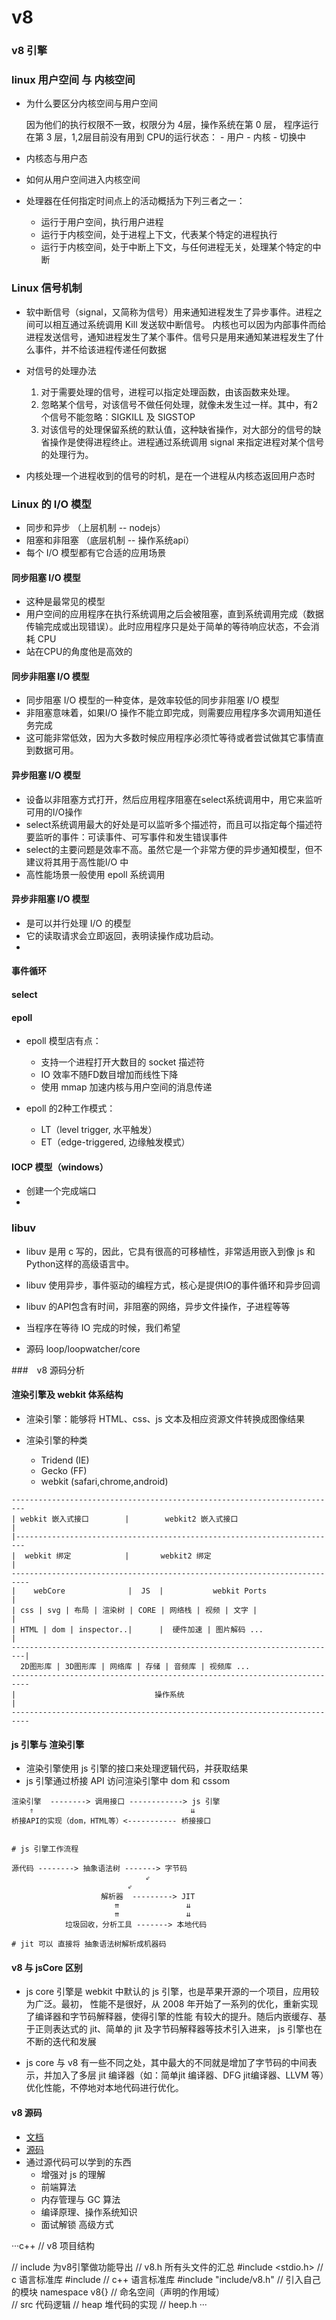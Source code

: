 # v8

### v8 引擎


### linux 用户空间 与 内核空间

- 为什么要区分内核空间与用户空间

    因为他们的执行权限不一致，权限分为 4层，操作系统在第 0 层，
    程序运行在第 3 层，1,2层目前没有用到
    CPU的运行状态：
        - 用户
        - 内核
        - 切换中

- 内核态与用户态
- 如何从用户空间进入内核空间
- 处理器在任何指定时间点上的活动概括为下列三者之一：
    - 运行于用户空间，执行用户进程
    - 运行于内核空间，处于进程上下文，代表某个特定的进程执行
    - 运行于内核空间，处于中断上下文，与任何进程无关，处理某个特定的中断

### Linux 信号机制

- 软中断信号（signal，又简称为信号）用来通知进程发生了异步事件。进程之间可以相互通过系统调用 Kill 发送软中断信号。
内核也可以因为内部事件而给进程发送信号，通知进程发生了某个事件。信号只是用来通知某进程发生了什么事件，并不给该进程传递任何数据
- 对信号的处理办法
    1. 对于需要处理的信号，进程可以指定处理函数，由该函数来处理。
    2. 忽略某个信号，对该信号不做任何处理，就像未发生过一样。其中，有2个信号不能忽略：SIGKILL 及 SIGSTOP
    3. 对该信号的处理保留系统的默认值，这种缺省操作，对大部分的信号的缺省操作是使得进程终止。进程通过系统调用 signal 来指定进程对某个信号的处理行为。

- 内核处理一个进程收到的信号的时机，是在一个进程从内核态返回用户态时

### Linux 的 I/O 模型

- 同步和异步 （上层机制 -- nodejs）
- 阻塞和非阻塞 （底层机制 -- 操作系统api）
- 每个 I/O 模型都有它合适的应用场景

#### 同步阻塞 I/O 模型

- 这种是最常见的模型
- 用户空间的应用程序在执行系统调用之后会被阻塞，直到系统调用完成（数据传输完成或出现错误）。此时应用程序只是处于简单的等待响应状态，不会消耗 CPU
- 站在CPU的角度他是高效的

#### 同步非阻塞 I/O 模型

- 同步阻塞 I/O 模型的一种变体，是效率较低的同步非阻塞 I/O 模型
- 非阻塞意味着，如果I/O 操作不能立即完成，则需要应用程序多次调用知道任务完成
- 这可能非常低效，因为大多数时候应用程序必须忙等待或者尝试做其它事情直到数据可用。

#### 异步阻塞 I/O 模型

- 设备以非阻塞方式打开，然后应用程序阻塞在select系统调用中，用它来监听可用的I/O操作
- select系统调用最大的好处是可以监听多个描述符，而且可以指定每个描述符要监听的事件：可读事件、可写事件和发生错误事件
- select的主要问题是效率不高。虽然它是一个非常方便的异步通知模型，但不建议将其用于高性能I/O 中
- 高性能场景一般使用 epoll 系统调用

#### 异步非阻塞 I/O 模型

- 是可以并行处理 I/O 的模型
- 它的读取请求会立即返回，表明读操作成功启动。
- 

#### 事件循环



#### select


#### epoll

- epoll 模型店有点：
    - 支持一个进程打开大数目的 socket 描述符
    - IO 效率不随FD数目增加而线性下降
    - 使用 mmap 加速内核与用户空间的消息传递

- epoll 的2种工作模式：
    - LT（level trigger, 水平触发）
    - ET（edge-triggered, 边缘触发模式）

#### IOCP 模型（windows）

- 创建一个完成端口
- 

### libuv

- libuv 是用 c 写的，因此，它具有很高的可移植性，非常适用嵌入到像 js 和Python这样的高级语言中。
- libuv 使用异步，事件驱动的编程方式，核心是提供IO的事件循环和异步回调
- libuv 的API包含有时间，非阻塞的网络，异步文件操作，子进程等等
- 当程序在等待 IO 完成的时候，我们希望

- 源码 loop/loopwatcher/core

###　v8 源码分析

#### 渲染引擎及 webkit 体系结构

- 渲染引擎：能够将 HTML、css、js 文本及相应资源文件转换成图像结果

- 渲染引擎的种类
    - Tridend (IE)
    - Gecko (FF)
    - webkit (safari,chrome,android)

```
-------------------------------------------------------------------------
| webkit 嵌入式接口        |        webkit2 嵌入式接口                      |
|------------------------------------------------------------------------
|  webkit 绑定            |       webkit2 绑定                            |
--------------------------------------------------------------------------
|    webCore              |  JS  |           webkit Ports                |
| css | svg | 布局 | 渲染树 | CORE | 网络栈 | 视频 | 文字 |                  |
| HTML | dom | inspector..|      |  硬件加速 | 图片解码 ...                 |
-------------------------------------------------------------------------|
  2D图形库 | 3D图形库 | 网络库 | 存储 | 音频库 | 视频库 ...                    
--------------------------------------------------------------------------
|                               操作系统                                   |
--------------------------------------------------------------------------
```

#### js 引擎与 渲染引擎

- 渲染引擎使用 js 引擎的接口来处理逻辑代码，并获取结果
- js 引擎通过桥接 API 访问渲染引擎中 dom 和 cssom

```
渲染引擎  --------> 调用接口 ------------> js 引擎
    ⇑                                   ⇊
桥接API的实现（dom，HTML等）<----------- 桥接接口


# js 引擎工作流程

源代码 --------> 抽象语法树 -------> 字节码
                              ⇙
                          ⇙ 
                    解析器  ---------> JIT
                       ⇈               ⇊
                       ⇈               ⇊
            垃圾回收，分析工具 -------> 本地代码

# jit 可以 直接将 抽象语法树解析成机器码

```

#### v8 与 jsCore 区别

- js core 引擎是 webkit 中默认的 js 引擎，也是苹果开源的一个项目，应用较为广泛。最初，
性能不是很好，从 2008 年开始了一系列的优化，重新实现了编译器和字节码解释器，使得引擎的性能
有较大的提升。随后内嵌缓存、基于正则表达式的 jit、简单的 jit 及字节码解释器等技术引入进来，
js 引擎也在不断的迭代和发展

- js core 与 v8 有一些不同之处，其中最大的不同就是增加了字节码的中间表示，并加入了多层 jit
编译器（如：简单jit 编译器、DFG jit编译器、LLVM 等）优化性能，不停地对本地代码进行优化。

#### v8 源码

- [文档](https://v8.dev/docs)
- [源码](https://cs.chromium.org/chromium/src/v8)
- 通过源代码可以学到的东西
    - 增强对 js 的理解
    - 前端算法
    - 内存管理与 GC 算法
    - 编译原理、操作系统知识
    - 面试解锁 高级方式

···c++
// v8 项目结构

// include 为v8引擎做功能导出
    // v8.h  所有头文件的汇总
        #include <stdio.h>  // c 语言标准库 
        #include <string>  // c++ 语言标准库 
        #include "include/v8.h"  // 引入自己的模块
        namespace v8{}      // 命名空间（声明的作用域）  
// src 代码逻辑
    // heap 堆代码的实现
        // heep.h
···